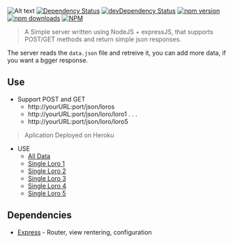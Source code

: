![Alt text](https://cloud.githubusercontent.com/assets/5514007/8333518/fd5cdb3c-1a9b-11e5-91d1-444c19faab0a.png)
[![Dependency Status](https://david-dm.org/OmerHerera/loro.svg?theme=shields.io)](https://david-dm.org/OmerHerera/loro)
[![devDependency Status](https://david-dm.org/OmerHerera/loro/dev-status.svg?theme=shields.io)](https://david-dm.org/OmerHerera/loro#info=devDependencies)
[![npm version](https://badge.fury.io/js/loro.svg)](http://badge.fury.io/js/loro)
[![npm downloads](https://img.shields.io/npm/dm/loro.svg)](https://img.shields.io/npm/dm/loro.svg)
[![NPM](https://nodei.co/npm/loro.png)](https://nodei.co/npm/loro/)

> A Simple server written using NodeJS + expressJS, that supports POST/GET methods and return simple json responses.

The server reads the ```data.json``` file and retreive it, you can add more data, if you want a bgger response.

## Use
* Support POST and GET
	* http://yourURL:port/json/loros
	* http://yourURL:port/json/loro/loro1
	.
	.
	.
	* http://yourURL:port/json/loro/loro5


> Aplication Deployed on Heroku

- USE
	- [All Data](http://loros.herokuapp.com/json/loros) 
	- [Single Loro 1](http://loros.herokuapp.com/json/loro/loro1) 
	- [Single Loro 2](http://loros.herokuapp.com/json/loro/loro2) 
	- [Single Loro 3](http://loros.herokuapp.com/json/loro/loro3) 
	- [Single Loro 4](http://loros.herokuapp.com/json/loro/loro4) 
	- [Single Loro 5](http://loros.herokuapp.com/json/loro/loro5) 


## Dependencies
* [Express](http://expressjs.com) - Router, view rentering, configuration
